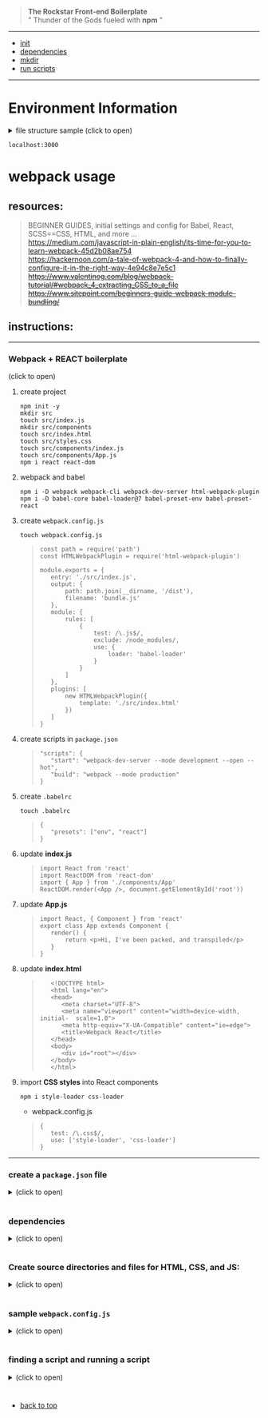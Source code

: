 > __The Rockstar Front-end Boilerplate__  
> " Thunder of the Gods fueled with __npm__ "

___

<a name="top"></a>   

- [init](#init)
- [dependencies](#dependencies)
- [mkdir](#directories)
- [run scripts](#run)


<a name="init"></a>   
___    

<h1> Environment Information </h1>

<details>
<summary>
file structure sample (click to open)
</summary>

```
/src/
    styles.scss
    index.html
    app.js

/dist/
    bundle.js
    index.html
    main.css
```
> NOTE: `/src/js/app.js` is the entry point   

</details>

```
localhost:3000
```
# webpack usage

## resources:  
> BEGINNER GUIDES, initial settings and config for Babel, React, SCSS==CSS, HTML, and more ...    
    https://medium.com/javascript-in-plain-english/its-time-for-you-to-learn-webpack-45d2b08ae754    
    https://hackernoon.com/a-tale-of-webpack-4-and-how-to-finally-configure-it-in-the-right-way-4e94c8e7e5c1  
    ~~https://www.valentinog.com/blog/webpack-tutorial/#webpack_4_extracting_CSS_to_a_file~~  
    ~~https://www.sitepoint.com/beginners-guide-webpack-module-bundling/~~   


## instructions:  

___  
  
### __Webpack + REACT boilerplate__   
<!-- <details> -->
<summary>
(click to open)
</summary>

1. create project
    ```   
    npm init -y
    mkdir src
    touch src/index.js
    mkdir src/components
    touch src/index.html 
    touch src/styles.css
    touch src/components/index.js 
    touch src/components/App.js 
    npm i react react-dom   
    ```    
2. webpack and babel
    ```
    npm i -D webpack webpack-cli webpack-dev-server html-webpack-plugin
    npm i -D babel-core babel-loader@7 babel-preset-env babel-preset-react 
    ```     
3. create `webpack.config.js`
    ```
    touch webpack.config.js
    ```   
    > ```
    > const path = require('path')
    > const HTMLWebpackPlugin = require('html-webpack-plugin')
    >
    > module.exports = {
    >    entry: './src/index.js',
    >    output: {
    >        path: path.join(__dirname, '/dist'),
    >        filename: 'bundle.js'
    >    },
    >    module: {
    >        rules: [
    >            {
    >                test: /\.js$/,
    >                exclude: /node_modules/,
    >                use: {
    >                    loader: 'babel-loader'
    >                }
    >            }
    >        ]
    >    },
    >    plugins: [
    >        new HTMLWebpackPlugin({
    >            template: './src/index.html'
    >        })
    >    ]
    >}
    >```   
4. create scripts in `package.json`  
    >```
    >"scripts": {
    >    "start": "webpack-dev-server --mode development --open --hot",
    >    "build": "webpack --mode production"
    >}
    >```   
5. create `.babelrc`  
    ```
    touch .babelrc 
    ```  
    >```
    > {
    >    "presets": ["env", "react"]
    >}
    >```   
6. update __index.js__  
    >```
    >import React from 'react'
    >import ReactDOM from 'react-dom'
    >import { App } from './components/App'
    >ReactDOM.render(<App />, document.getElementById('root'))
    >```   
7. update __App.js__
    >```
    >import React, { Component } from 'react'
    >export class App extends Component {
    >    render() {
    >        return <p>Hi, I've been packed, and transpiled</p>
    >    }
    >}
    >```   
8. update __index.html__
    >```
    >    <!DOCTYPE html>
    >    <html lang="en"> 
    >    <head>  
    >       <meta charset="UTF-8">  
    >       <meta name="viewport" content="width=device-width, initial-  scale=1.0">  
    >       <meta http-equiv="X-UA-Compatible" content="ie=edge">     
    >       <title>Webpack React</title>
    >    </head> 
    >    <body>  
    >       <div id="root"></div>
    >    </body> 
    >    </html>
    >```   
9. import __CSS styles__ into React components
    ```
    npm i style-loader css-loader
    ```
    - webpack.config.js
    >```
    >{
    >    test: /\.css$/,
    >    use: ['style-loader', 'css-loader']
    >}
    >```


</details>   

___  

### create a `package.json` file  
<details>
<summary>(click to open)</summary>

- If no file exists:  
    ```
    npm init
    ```
- If file already exists:
    ```
    npm install
    ```
- Alternatively 
    - create a package.json with default settings  
        ```
        npm init -y
        ```
    - install webpack 
        ```
        npm install --save-dev webpack webpack-cli
        ```  

</details>  

<a name="dependencies"></a>   

#

### dependencies   
<details>
<summary>(click to open)</summary>

1. install development dependencies   
    ```
    npm install --save-dev  html-webpack-plugin html-loader file-loader  style-loader css-loader postcss-loader autoprefixer  sass-loader node-sass  optimize-css-assets-webpack-plugin mini-css-extract-plugin  babel-loader @babel/core @babel/preset-env  uglifyjs-webpack-plugin  webpack webpack-cli
    ```   
    >- Read documentation for details on loading and extracting css    
    >   https://webpack.js.org/loaders/sass-loader   
    > - solution for `url(...)` path using a variable is mentioned at the following url:   
    >   https://webpack.js.org/loaders/sass-loader/#problems-with-url-    

2. install production dependencies   
    ```
    npm install --save bootstrap jquery
    ```  
</details>

<a name="directories"></a>   

#

### Create source directories and files for __HTML__, __CSS__, and __JS__:  
<details>
<summary>(click to open)</summary>

```   
mkdir -p src/js/inc src/css/inc src/html/inc && touch src/js/app.js src/css/styles.scss src/index.html .babelrc webpack.config.js 
```
- first lines in `app.js`   
    ```
    import '../css/styles.scss'
    import '../img/logo.png'

    var $ = require('jquery');
    ``` 

- first lines in `styles.scss`  
    ```
    @import "../../node_modules/bootstrap/scss/bootstrap-reboot.scss";
    ``` 

- use `HTML partials`   
    ```
    ${require('./inc/component.html')}
    ```

- place this inside the `.babelrc` file (file-relative configuration)  
    ```
    {
        "presets": ["@babel/preset-env"]
    }
    ```  

</details>

# 

### sample `webpack.config.js`    
<details>
<summary>(click to open)</summary>  

```
// ./node_modules/.bin/webpack -v
// 4.22 .0
``` 
``` 
const path = require('path');
const HtmlWebPackPlugin = require("html-webpack-plugin");
const MiniCssExtractPlugin = require("mini-css-extract-plugin");

module.exports = {
    entry: './src/js/app.js',
    output: {
        filename: 'bundle.js',
        path: path.resolve(__dirname, 'dist')
    },
    module: {
        rules: [{
                test: /\.js$/,
                exclude: /node_modules/,
                use: {
                    loader: 'babel-loader',
                }
            },
            {
                test: /\.html$/,
                use: [{
                    loader: "html-loader",
                    options: {
                        minimize: false,
                        interpolate: true
                    }
                }]
            },
            {
                // test: /\.css$/,
                test: /\.scss$/,
                use: [
                    // "style-loader",
                    MiniCssExtractPlugin.loader,
                    "css-loader",
                    "sass-loader"
                ]
            },
            {
                test: /\.(png|jpg|gif)$/,
                use: [{
                    loader: 'file-loader',
                    options: {
                        name: '[name].[ext]',
                        outputPath: 'images/'
                    }
                }]
            }
        ]
    },
    plugins: [
        new MiniCssExtractPlugin({
            filename: '[name].css',
            // chunkFilename: "[id].css"
        }),
        new HtmlWebPackPlugin({
            template: "./src/html/index.html",
            filename: "index.html"
        })
    ]
}
```  

</details>

<a name="run"></a>   

#

### finding a script and running a script

<details>
<summary>(click to open)</summary>  
   
- see the list of scripts
    ```
    npm run
    ```
- run a script
    ```
    npm run develop
    ```
- or select from list using `ntl` (installed globally)    
    https://www.npmjs.com/package/ntl  
    ```
    npm install -g ntl
    ```
    ```
    ntl
    ```  

</details>


#   
- [back to top](#top)





